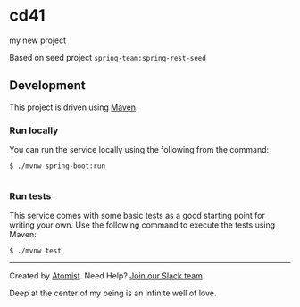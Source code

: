 # cd41   
my new project
 
Based on seed project `spring-team:spring-rest-seed`
 
## Development        

This project is driven using [Maven][mvn].
 
[mvn]: https://maven.apache.org/ 

### Run locally

You can run the service locally using the following from the command:
 
```
$ ./mvnw spring-boot:run
   
```         
        
### Run tests            
 
This service comes with some basic tests as a good starting
point for writing your own.  Use the following command to execute the
tests using Maven: 

``` 
$ ./mvnw test
```

---
Created by [Atomist][atomist].
Need Help?  [Join our Slack team][slack].

[atomist]: https://www.atomist.com/
[slack]: https://join.atomist.com/

Deep at the center of my being is an infinite well of love.

